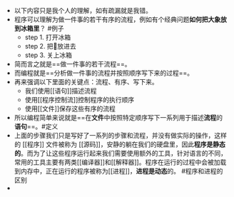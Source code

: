 - 以下内容只是我个人的理解，如有疏漏就是我错。
- 程序可以理解为做一件事的若干有序的流程，例如有个经典问题**如何把大象放到冰箱里**？ #例子
	- step 1. 打开冰箱
	- step 2. 把🐘放进去
	- step 3. 关上冰箱
- 简而言之就是==做一件事的若干流程==。
- 而编程就是==分析做一件事的流程并按照顺序写下来的过程==。
- 再来强调以下里面的关键点：流程、有序、写下来。
	- 我们使用[[语句]]描述流程
	- 使用[[程序控制流]]控制程序的执行顺序
	- 使用[[文件]]保存这些有序的流程
- 所以编程简单来说就是==在**文件**中按照特定顺序写下一系列用于描述**流程**的**语句**==。#定义
- 上面的步骤我们只是写好了一系列的步骤和流程，并没有做实际的操作，这样的 [[程序]] 文件被称为 [[源码]]，安静的躺在我们的硬盘里，因此**程序是静态的**。而为了让这些程序运行起来我们需要使用额外的工具，针对语言的不同，常用的工具主要有两类[[编译器]]和[[解释器]]。程序在运行的过程中会被加载到内存中，正在运行的程序被称为[[进程]]，**进程是动态**的。 #程序和进程的区别
-